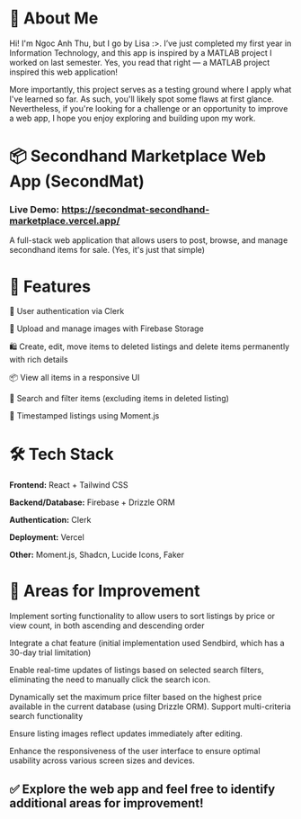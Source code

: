 # 👋 About Me

Hi! I'm Ngoc Anh Thu, but I go by Lisa :>. I’ve just completed my first year in Information Technology, and this app is inspired by a MATLAB project I worked on last semester. Yes, you read that right — a MATLAB project inspired this web application!

More importantly, this project serves as a testing ground where I apply what I've learned so far. As such, you'll likely spot some flaws at first glance. Nevertheless, if you're looking for a challenge or an opportunity to improve a web app, I hope you enjoy exploring and building upon my work.

# 📦 Secondhand Marketplace Web App (SecondMat)
### Live Demo: https://secondmat-secondhand-marketplace.vercel.app/

A full-stack web application that allows users to post, browse, and manage secondhand items for sale. (Yes, it's just that simple)

# 🚀 Features
🔐 User authentication via Clerk

📸 Upload and manage images with Firebase Storage

🛍️ Create, edit, move items to deleted listings and delete items permanently with rich details

📦 View all items in a responsive UI

🔎 Search and filter items (excluding items in deleted listing)

📅 Timestamped listings using Moment.js

# 🛠️ Tech Stack
**Frontend:** React + Tailwind CSS

**Backend/Database:** Firebase + Drizzle ORM

**Authentication:** Clerk

**Deployment:** Vercel

**Other:** Moment.js, Shadcn, Lucide Icons, Faker

# 🚧 Areas for Improvement
Implement sorting functionality to allow users to sort listings by price or view count, in both ascending and descending order
   
Integrate a chat feature (initial implementation used Sendbird, which has a 30-day trial limitation)
   
Enable real-time updates of listings based on selected search filters, eliminating the need to manually click the search icon.
   
Dynamically set the maximum price filter based on the highest price available in the current database (using Drizzle ORM).
Support multi-criteria search functionality
 
Ensure listing images reflect updates immediately after editing.
    
Enhance the responsiveness of the user interface to ensure optimal usability across various screen sizes and devices.

## ✅ Explore the web app and feel free to identify additional areas for improvement!

